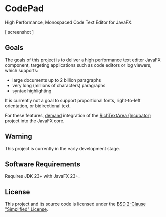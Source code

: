 # CodePad

High Performance, Monospaced Code Text Editor for JavaFX.

[ screenshot ]



## Goals

The goals of this project is to deliver a high performance text editor JavaFX component,
targeting applications such as code editors or log viewers, which supports:

- large documents up to 2 billion paragraphs
- very long (millions of characters) paragraphs
- syntax highlighting

It is currently not a goal to support proportional fonts, right-to-left orientation, or bidirectional text.

For these features,
[demand](https://bugs.openjdk.org/browse/JDK-8301121) integration of the
[RichTextArea (Incubator)](https://github.com/andy-goryachev-oracle/Test/blob/main/doc/RichTextArea/RichTextArea.md)
project into the JavaFX core.



## Warning

This project is currently in the early development stage.



## Software Requirements

Requires JDK 23+ with JavaFX 23+.


## License

This project and its source code is licensed under the [BSD 2-Clause "Simplified" License](LICENSE).

